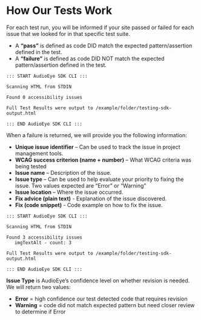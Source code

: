 # How Our Tests Work

For each test run, you will be informed if your site passed or failed for each issue that we looked for in that specific test suite.

- A **“pass”** is defined as code DID match the expected pattern/assertion defined in the test.
- A **“failure”** is defined as code DID NOT match the expected pattern/assertion defined in the test.

```
::: START AudioEye SDK CLI :::

Scanning HTML from STDIN

Found 0 accessibility issues

Full Test Results were output to /example/folder/testing-sdk-output.html

::: END AudioEye SDK CLI :::
```

When a failure is returned, we will provide you the following information:
- **Unique issue identifier** – Can be used to track the issue in project management tools.
- **WCAG success criterion (name + number)** – What WCAG criteria was being tested
- **Issue name** – Description of the issue.
- **Issue type** – Can be used to help evaluate your priority to fixing the issue. Two values expected are “Error” or “Warning”
- **Issue location** – Where the issue occurred.
- **Fix advice (plain text)** - Explanation of the issue discovered.
- **Fix (code snippet)** - Code example on how to fix the issue.

```
::: START AudioEye SDK CLI :::

Scanning HTML from STDIN

Found 3 accessibility issues
   imgTextAlt - count: 3

Full Test Results were output to /example/folder/testing-sdk-output.html

::: END AudioEye SDK CLI :::
```

**Issue Type** is AudioEye’s confidence level on whether revision is needed. We will return two values:

- **Error** = high confidence our test detected code that requires revision
- **Warning** = code did not match expected pattern but need closer review to determine if Error
